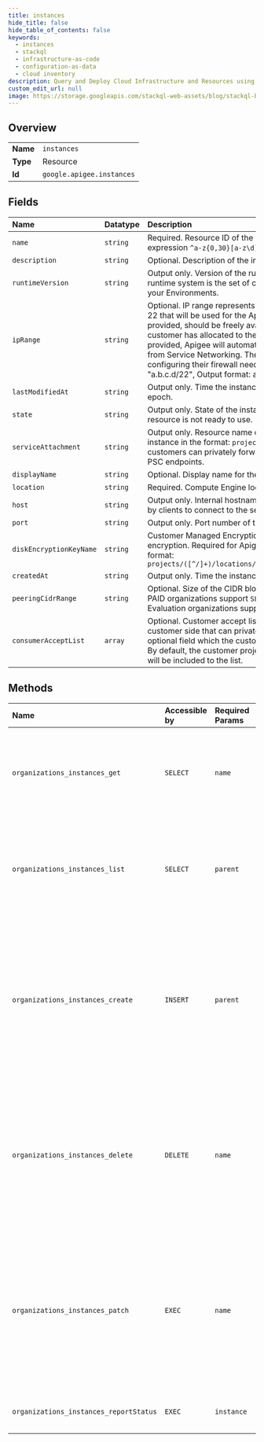 ```yaml
---
title: instances
hide_title: false
hide_table_of_contents: false
keywords:
  - instances
  - stackql
  - infrastructure-as-code
  - configuration-as-data
  - cloud inventory
description: Query and Deploy Cloud Infrastructure and Resources using SQL
custom_edit_url: null
image: https://storage.googleapis.com/stackql-web-assets/blog/stackql-blog-post-featured-image.png
---
```

  
    

## Overview
<table><tbody>
<tr><td><b>Name</b></td><td><code>instances</code></td></tr>
<tr><td><b>Type</b></td><td>Resource</td></tr>
<tr><td><b>Id</b></td><td><code>google.apigee.instances</code></td></tr>
</tbody></table>

## Fields
| Name | Datatype | Description |
|:-----|:---------|:------------|
| `name` | `string` | Required. Resource ID of the instance. Values must match the regular expression `^a-z{0,30}[a-z\d]$`. |
| `description` | `string` | Optional. Description of the instance. |
| `runtimeVersion` | `string` | Output only. Version of the runtime system running in the instance. The runtime system is the set of components that serve the API Proxy traffic in your Environments. |
| `ipRange` | `string` | Optional. IP range represents the customer-provided CIDR block of length 22 that will be used for the Apigee instance creation. This optional range, if provided, should be freely available as part of larger named range the customer has allocated to the Service Networking peering. If this is not provided, Apigee will automatically request for any available /22 CIDR block from Service Networking. The customer should use this CIDR block for configuring their firewall needs to allow traffic from Apigee. Input format: "a.b.c.d/22", Output format: a.b.c.d/22, e.f.g.h/28" |
| `lastModifiedAt` | `string` | Output only. Time the instance was last modified in milliseconds since epoch. |
| `state` | `string` | Output only. State of the instance. Values other than `ACTIVE` means the resource is not ready to use. |
| `serviceAttachment` | `string` | Output only. Resource name of the service attachment created for the instance in the format: `projects/*/regions/*/serviceAttachments/*` Apigee customers can privately forward traffic to this service attachment using the PSC endpoints. |
| `displayName` | `string` | Optional. Display name for the instance. |
| `location` | `string` | Required. Compute Engine location where the instance resides. |
| `host` | `string` | Output only. Internal hostname or IP address of the Apigee endpoint used by clients to connect to the service. |
| `port` | `string` | Output only. Port number of the exposed Apigee endpoint. |
| `diskEncryptionKeyName` | `string` | Customer Managed Encryption Key (CMEK) used for disk and volume encryption. Required for Apigee paid subscriptions only. Use the following format: `projects/([^/]+)/locations/([^/]+)/keyRings/([^/]+)/cryptoKeys/([^/]+)` |
| `createdAt` | `string` | Output only. Time the instance was created in milliseconds since epoch. |
| `peeringCidrRange` | `string` | Optional. Size of the CIDR block range that will be reserved by the instance. PAID organizations support `SLASH_16` to `SLASH_20` and defaults to `SLASH_16`. Evaluation organizations support only `SLASH_23`. |
| `consumerAcceptList` | `array` | Optional. Customer accept list represents the list of projects (id/number) on customer side that can privately connect to the service attachment. It is an optional field which the customers can provide during the instance creation. By default, the customer project associated with the Apigee organization will be included to the list. |
## Methods
| Name | Accessible by | Required Params | Description |
|:-----|:--------------|:----------------|:------------|
| `organizations_instances_get` | `SELECT` | `name` | Gets the details for an Apigee runtime instance. **Note:** Not supported for Apigee hybrid. |
| `organizations_instances_list` | `SELECT` | `parent` | Lists all Apigee runtime instances for the organization. **Note:** Not supported for Apigee hybrid. |
| `organizations_instances_create` | `INSERT` | `parent` | Creates an Apigee runtime instance. The instance is accessible from the authorized network configured on the organization. **Note:** Not supported for Apigee hybrid. |
| `organizations_instances_delete` | `DELETE` | `name` | Deletes an Apigee runtime instance. The instance stops serving requests and the runtime data is deleted. **Note:** Not supported for Apigee hybrid. |
| `organizations_instances_patch` | `EXEC` | `name` | Updates an Apigee runtime instance. You can update the fields described in NodeConfig. No other fields will be updated. **Note:** Not supported for Apigee hybrid. |
| `organizations_instances_reportStatus` | `EXEC` | `instance` | Reports the latest status for a runtime instance. |
